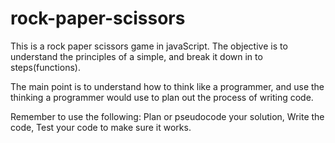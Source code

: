 # rock-paper-scissors
This is a rock paper scissors game in javaScript.
The objective is to understand the principles of a simple,
and break it down in to steps(functions).

The main point is to understand how to think like a programmer,
and use the thinking a programmer would use to plan out the process of writing code.

Remember to use the following: Plan or pseudocode your solution, Write the code, Test your code to make sure it works.